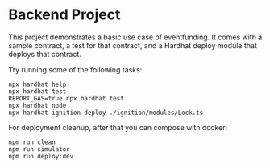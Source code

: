 # Backend Project

This project demonstrates a basic use case of eventfunding. It comes with a sample contract, a test for that contract, and a Hardhat deploy module that deploys that contract.

Try running some of the following tasks:

```shell
npx hardhat help
npx hardhat test
REPORT_GAS=true npx hardhat test
npx hardhat node
npx hardhat ignition deploy ./ignition/modules/Lock.ts
```

For deployment cleanup, after that you can compose with docker:

```shell
npm run clean
npm run simulator
npm run deploy:dev
```
